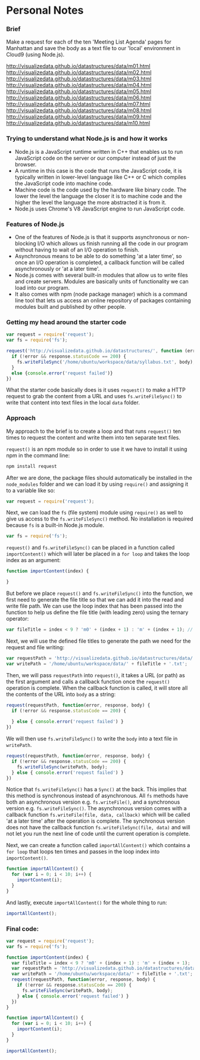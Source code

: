 # Personal Notes

### Brief
Make a request for each of the ten 'Meeting List Agenda' pages for Manhattan and save the body as a text file to our 'local' environment in Cloud9 (using Node.js).

http://visualizedata.github.io/datastructures/data/m01.html
http://visualizedata.github.io/datastructures/data/m02.html
http://visualizedata.github.io/datastructures/data/m03.html
http://visualizedata.github.io/datastructures/data/m04.html
http://visualizedata.github.io/datastructures/data/m05.html
http://visualizedata.github.io/datastructures/data/m06.html
http://visualizedata.github.io/datastructures/data/m07.html
http://visualizedata.github.io/datastructures/data/m08.html
http://visualizedata.github.io/datastructures/data/m09.html
http://visualizedata.github.io/datastructures/data/m10.html

### Trying to understand what Node.js is and how it works

- Node.js is a JavaScript runtime written in C++ that enables us to run JavaScript code on the server or our computer instead of just the browser.
- A runtime in this case is the code that runs the JavaScript code, it is typically written in lower-level language like C++ or C which compiles the JavaScript code into machine code.
- Machine code is the code used by the hardware like binary code. The lower the level the language the closer it is to machine code and the higher the level the language the more abstracted it is from it.
- Node.js uses Chrome's V8 JavaScript engine to run JavaScript code.

### Features of Node.js

- One of the features of Node.js is that it supports asynchronous or non-blocking I/O which allows us finish running all the code in our program without having to wait of an I/O operation to finish.
- Asynchronous means to be able to do something 'at a later time', so once an I/O operation is completed, a callback function will be called asynchronously or 'at a later time'.
- Node.js comes with several built-in modules that allow us to write files and create servers. Modules are basically units of functionality we can load into our program.
- It also comes with npm (node package manager) which is a command line tool that lets us access an online repository of packages containing modules built and published by other people.

### Getting my head around the starter code

```js
var request = require('request');
var fs = require('fs');

request('http://visualizedata.github.io/datastructures/', function (error, response, body) {
  if (!error && response.statusCode == 200) {
    fs.writeFileSync('/home/ubuntu/workspace/data/syllabus.txt', body);
  }
  else {console.error('request failed')}
})
```

What the starter code basically does is it uses `request()` to make a HTTP request to grab the content from a URL and uses `fs.writeFileSync()` to write that content into text files in the local `data` folder.

### Approach

My approach to the brief is to create a loop and that runs `request()` ten times to request the content and write them into ten separate text files.


`request()` is an npm module so in order to use it we have to install it using npm in the command line:

```bash
npm install request
```

After we are done, the package files should automatically be installed in the `node_modules` folder and we can load it by using `require()` and assigning it to a variable like so:

```js
var request = require('request');
```
Next, we can load the `fs` (file system) module using `require()` as well to give us access to the `fs.writeFileSync()` method. No installation is required because `fs` is a built-in Node.js module.

```js
var fs = require('fs');
```

`request()` and `fs.writeFileSync()` can be placed in a function called `importContent()` which will later be placed in a `for loop` and takes the loop index as an argument:

```js
function importContent(index) {

}
```

But before we place `request()` and `fs.writeFileSync()` into the function, we first need to generate the file title so that we can add it into the read and write file path. We can use the loop index that has been passed into the function to help us define the file title (with leading zero) using the ternary operator:

```js
var fileTitle = index < 9 ? 'm0' + (index + 1) : 'm' + (index + 1); // 'm01' to 'm10'
```

Next, we will use the defined file titles to generate the path we need for the request and file writing:

```js
var requestPath = 'http://visualizedata.github.io/datastructures/data/' + fileTitle + '.html';
var writePath = '/home/ubuntu/workspace/data/' + fileTitle + '.txt';
```

Then, we will pass `requestPath` into `request()`, it takes a URL (or path) as the first argument and calls a callback function once the `request()` operation is complete. When the callback function is called, it will store all the contents of the URL into `body` as a string:

```js
request(requestPath, function(error, response, body) {
  if (!error && response.statusCode == 200) {
  
  } else { console.error('request failed') }
})
```

We will then use `fs.writeFileSync()` to write the `body` into a text file in `writePath`.

```js
request(requestPath, function(error, response, body) {
  if (!error && response.statusCode == 200) {
    fs.writeFileSync(writePath, body);
  } else { console.error('request failed') }
})
```
Notice that `fs.writeFileSync()` has a `Sync()` at the back. This implies that this method is synchronous instead of asynchronous. All `fs` methods have both an asynchronous version e.g. `fs.writeFile()`, and a synchronous version e.g. `fs.writeFileSync()`. The asynchronous version comes with a callback function `fs.writeFile(file, data, callback)` which will be called 'at a later time' after the operation is complete. The synchronous version does not have the callback function `fs.writeFileSync(file, data)` and will not let you run the next line of code until the current operation is complete.

Next, we can create a function called `importAllContent()` which contains a `for loop` that loops ten times and passes in the loop index into `importContent()`.

```js
function importAllContent() {
  for (var i = 0; i < 10; i++) {
    importContent(i);
  }
}
```
And lastly, execute `importAllContent()` for the whole thing to run:

```js
importAllContent();
```

### Final code:
```js
var request = require('request');
var fs = require('fs');

function importContent(index) {
  var fileTitle = index < 9 ? 'm0' + (index + 1) : 'm' + (index + 1);
  var requestPath = 'http://visualizedata.github.io/datastructures/data/' + fileTitle + '.html';
  var writePath = '/home/ubuntu/workspace/data/' + fileTitle + '.txt';
  request(requestPath, function(error, response, body) {
    if (!error && response.statusCode == 200) {
      fs.writeFileSync(writePath, body);
    } else { console.error('request failed') }
  })
}

function importAllContent() {
  for (var i = 0; i < 10; i++) {
    importContent(i);
  }
}

importAllContent();
```